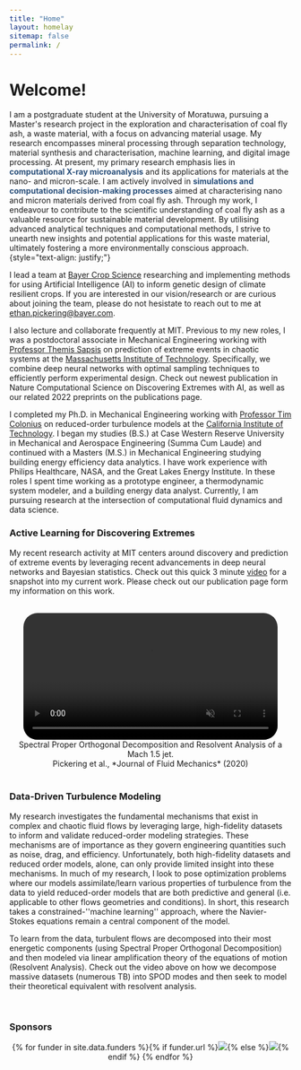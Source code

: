 ```yaml
---
title: "Home"
layout: homelay
sitemap: false
permalink: /
---
```


<style>
code {padding: 6px 8px; font-size: 90%;}
</style>

# Welcome!

I am a postgraduate student at the University of Moratuwa, pursuing a Master's research project in the exploration and characterisation of coal fly ash, a waste material, with a focus on advancing material usage. My research encompasses mineral processing through separation technology, material synthesis and characterisation, machine learning, and digital image processing. At present, my primary research emphasis lies in **<span style="color:#294F7A;">computational X-ray microanalysis</span>** and its applications for materials at the nano- and micron-scale. I am actively involved in **<span style="color:#294F7A;">simulations and computational decision-making processes</span>** aimed at characterising nano and micron materials derived from coal fly ash. Through my work, I endeavour to contribute to the scientific understanding of coal fly ash as a valuable resource for sustainable material development. By utilising advanced analytical techniques and computational methods, I strive to unearth new insights and potential applications for this waste material, ultimately fostering a more environmentally conscious approach.
{style="text-align: justify;"}

I lead a team at <a href="https://www.bayer.com/en/agriculture" target="_blank">Bayer Crop Science</a> researching and implementing methods for using Artificial Intelligence (AI) to inform genetic design of climate resilient crops. If you are interested in our vision/research or are curious about joining the team, please do not hesistate to reach out to me at ethan.pickering@bayer.com.  

I also lecture and collaborate frequently at MIT. Previous to my new roles, I was a postdoctoral associate in Mechanical Engineering working with <a href="http://sandlab.mit.edu/" target="_blank">Professor Themis Sapsis</a> on prediction of extreme events in chaotic systems at the <a href="http://meche.mit.edu/" target="_blank">Massachusetts Institute of Technology</a>. Specifically, we combine deep neural networks with optimal sampling techniques to efficiently perform experimental design. Check out newest publication in Nature Computational Science on Discovering Extremes with AI, as well as our related 2022 preprints on the publications page.

I completed my Ph.D. in Mechanical Engineering working with <a href="https://www.colonius.caltech.edu/" target="_blank">Professor Tim Colonius</a> on reduced-order turbulence models at the <a href="https://www.caltech.edu/" target="_blank">California Institute of Technology</a>. I began my studies (B.S.) at Case Western Reserve University in Mechanical and Aerospace Engineering (Summa Cum Laude) and continued with a Masters (M.S.) in Mechanical Engineering studying building energy efficiency data analytics.  I have work experience with Philips Healthcare, NASA, and the Great Lakes Energy Institute.  In these roles I spent time working as a prototype engineer, a thermodynamic system modeler, and a building energy data analyst. Currently,  I am pursuing research at the intersection of computational fluid dynamics and data science.

### Active Learning for Discovering Extremes

My recent research activity at MIT centers around discovery and prediction of extreme
events by leveraging recent advancements in deep neural networks and Bayesian
statistics. Check out this quick 3 minute <a href="https://www.youtube.com/watch?v=ZYbB9TayxmQ" target="_blank">video</a> for a snapshot into my current work. Please check out our publication page form my information on this work.

<br/>

<div class="row" style="text-align:center">
<video controls autoplay muted loop width="90%" style="display:inline-block; border-radius: 25px; border:0px solid #FFF;">
  <source src="{{ site.url }}{{ site.baseurl }}/images/videos/jet_spod_resolvent.mp4" type="video/mp4">
  Your browser does not support the video tag.
</video>
  Spectral Proper Orthogonal Decomposition and Resolvent Analysis of a Mach 1.5 jet. 
<br/>
Pickering et al., *Journal of Fluid Mechanics* (2020)
</div>
<br/>

### Data-Driven Turbulence Modeling

My research investigates the fundamental mechanisms that exist in complex and chaotic fluid flows by leveraging large, high-fidelity datasets to inform and validate reduced-order modeling strategies. These mechanisms are of importance as they govern engineering quantities such as noise, drag, and efficiency. Unfortunately, both high-fidelity datasets and reduced order models, alone, can only provide limited insight into these mechanisms. In much of my research, I look to pose optimization problems where our models assimilate/learn various properties of turbulence from the data to yield reduced-order models that are both predictive and general (i.e. applicable to other flows geometries and conditions). In short, this research takes a constrained-''machine learning'' approach, where the Navier-Stokes equations remain a central component of the model.


To learn from the data, turbulent flows are decomposed into their most energetic components (using Spectral Proper Orthogonal Decomposition) and then modeled via linear amplification theory of the equations of motion (Resolvent Analysis). Check out the video above on how we decompose massive datasets (numerous TB) into SPOD modes and then seek to model their theoretical equivalent with resolvent analysis.


<br/>
<div class="well-md">
<h3>Sponsors</h3>
<div style='display:block; text-align:center; margin-left:auto; margin-right:auto;'>
 {% for funder in site.data.funders %}{% if funder.url %}<a href="{{funder.url}}" target="_blank"><img src='/images/logopic/{{ funder.image }}' style='max-height: 70px; max-width: 170px;'/></a>{% else %}<img src='/images/logopic/{{ funder.image }}' class='mycenter' style='max-height: 70px; max-width: 170px;'/>{% endif %}   {% endfor %}
</div>

</div>


